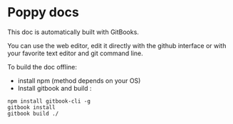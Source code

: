 # Poppy docs
This doc is automatically built with GitBooks.

You can use the web editor, edit it directly with the github interface or with your favorite text editor and git command line.

To build the doc offline:
* install npm (method depends on your OS)
* Install gitbook and build :
```
npm install gitbook-cli -g
gitbook install
gitbook build ./
```



